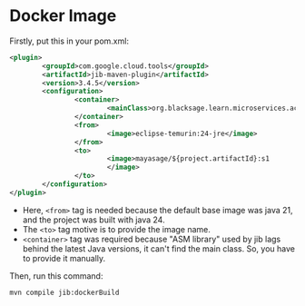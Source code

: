 # Docker Image

Firstly, put this in your pom.xml:

```xml
<plugin>
        <groupId>com.google.cloud.tools</groupId>
        <artifactId>jib-maven-plugin</artifactId>
        <version>3.4.5</version>
        <configuration>
                <container>
                        <mainClass>org.blacksage.learn.microservices.accounts.AccountsApplication</mainClass>
                </container>
                <from>
                        <image>eclipse-temurin:24-jre</image>
                </from>
                <to>
                        <image>mayasage/${project.artifactId}:s1
                        </image>
                </to>
        </configuration>
</plugin>
```

- Here, `<from>` tag is needed because the default base image was java 21, and the project was built with java 24.
- The `<to>` tag motive is to provide the image name.
- `<container>` tag was required because "ASM library" used by jib lags behind the latest Java versions, it can't find
  the main class. So, you have to provide it manually.

Then, run this command:

```shell
mvn compile jib:dockerBuild
```
